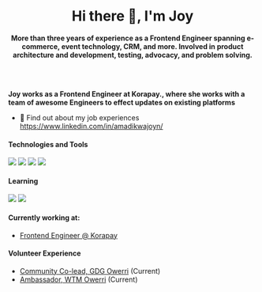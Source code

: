 <!-- ![30 Real Examples Of Blockchain Technology In Practice (1)](https://user-images.githubusercontent.com/6759031/140734194-2f2f30a0-d311-44e5-872d-10657f9c82c7.png) -->

<h1 align="center">Hi there 👋, I'm Joy</h1>

<p align="center"><b>More than three years of experience as a Frontend  Engineer spanning e-commerce, event technology, CRM, and more. Involved in product architecture and development, testing, advocacy, and problem solving.
 
<br/><br/>
 
Joy works as a Frontend Engineer at Korapay., where she works with a team of awesome Engineers to effect updates on existing platforms </b></p>


- 🤔 Find out about my job experiences https://www.linkedin.com/in/amadikwajoyn/
<!-- - 🥳 Take a peep at my portfolio  -->


#### Technologies and Tools

<p>
<img src="https://img.shields.io/badge/html5%20-%23E34F26.svg?&style=for-the-badge&logo=html5&logoColor=white"/>
<img src="https://img.shields.io/badge/git%20-%23F05033.svg?&style=for-the-badge&logo=git&logoColor=white"/>
<img src="https://img.shields.io/badge/github%20-%23121011.svg?&style=for-the-badge&logo=github&logoColor=white"/>
<img src="https://img.shields.io/badge/mysql-%2300f.svg?&style=for-the-badge&logo=mysql&logoColor=white"/>
</p>

#### Learning

<p>
<img src ="https://img.shields.io/badge/Solidity-3C3C3D?style=for-the-badge&logo=Solidity&logoColor=white"/>
<img src ="https://img.shields.io/badge/Smart Contract-3C3C3D?style=for-the-badge&logo=Smart Contract&logoColor=white"/>
</p>


#### Currently working at:

- [Frontend Engineer @ Korapay](https://korapay.com/)


#### Volunteer Experience

- [Community Co-lead, GDG Owerri](https://gdg.community.dev/gdg-owerri/) (Current)
- [Ambassador, WTM Owerri](https://gdg.community.dev/gdg-owerri/) (Current)



<!-- ### Hi there 👋

You found me! I'm just a frontend software developer.

📫 How to reach me: hit me up at amadikwajoyn(at)gmail.com

😄 Pronouns: Her/She

 -->
<!--
**amadikwajoyn/amadikwajoyn** is a ✨ _special_ ✨ repository because its `README.md` (this file) appears on your GitHub profile.

Here are some ideas to get you started:

- 🔭 I’m currently working on ...
- 🌱 I’m currently learning ...
- 👯 I’m looking to collaborate on ...
- 🤔 I’m looking for help with ...
- 💬 Ask me about ...
- 📫 How to reach me: ...
- 😄 Pronouns: ...
- ⚡ Fun fact: ...
-->
